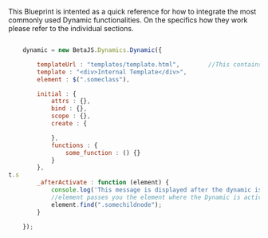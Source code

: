 
This Blueprint is intented as a quick reference for how to integrate the most commonly
used Dynamic functionalities. On the specifics how they work please refer to the individual sections.

```js

	dynamic = new BetaJS.Dynamics.Dynamic({

		templateUrl : "templates/template.html", 		//This contains the relative file path to an external template
		template : "<div>Internal Template</div>",
		element : $(".someclass"),

		initial : {
			attrs : {},
			bind : {},
			scope : {},
			create : {

			},
			functions : {
				some_function : () {}
			}
		},
t.s
		_afterActivate : function (element) {
			console.log('This message is displayed after the dynamic is activated');
			//element passes you the element where the Dynamic is active on as a Jquery Object/Element
			element.find(".somechildnode");
		}

	});


```
